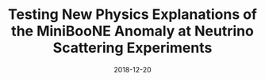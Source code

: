 ---
title: "Testing New Physics Explanations of the MiniBooNE Anomaly at Neutrino Scattering Experiments"
authors:  Carlos A. Argüelles,  Matheus Hostert,  Yu-Dai Tsai
collection: publication
permalink: /publication/2018-12-20-TestingNewPhysicsExplanationsoftheMiniBooNEAnomalyatNeutrinoScatteringExperiments
date: 2018-12-20
venue: Phys.Rev.Lett. 
paperurl: 'https://arxiv.org/abs/1812.08768'
citation: "Testing New Physics Explanations of the MiniBooNE Anomaly at Neutrino Scattering Experiments, Carlos A. Argüelles, Matheus Hostert, Yu-Dai Tsai, Phys.Rev.Lett. 123 (2019) 26 261801, 2018, "
eprint: "1812.08768"
---